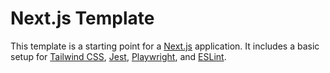 # Next.js Template

This template is a starting point for a [Next.js](https://nextjs.org/docs) application. It includes a basic setup for [Tailwind CSS](https://tailwindcss.com/), [Jest](https://jestjs.io/), [Playwright](https://playwright.dev/), and [ESLint](https://eslint.org/).
